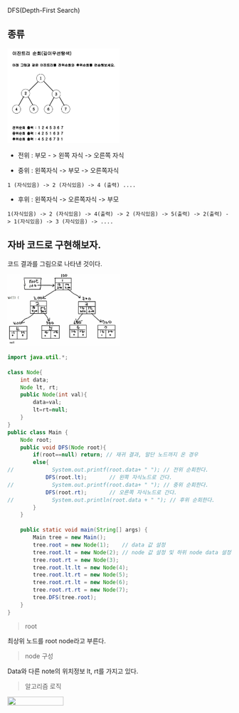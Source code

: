 DFS(Depth-First Search)

## 종류

<img src ="https://github.com/steadykyu/TIL/blob/master/Algorithm/%EC%9E%90%EB%B0%94%EC%95%8C%EA%B3%A0%EB%A6%AC%EC%A6%98_%EC%9D%B8%ED%94%84%EB%9F%B0/7.%20Recursive%2C%20Tree%2C%20Graph(DFS%2C%20BFS%20%EA%B8%B0%EC%B4%88)/img/7_5.png" width="50%" height="50%">

- 전위 : 부모 - > 왼쪽 자식 -> 오른쪽 자식

- 중위 : 왼쪽자식 -> 부모 -> 오른쪽자식

```
1 (자식있음) -> 2 (자식있음) -> 4 (출력) ....
```

- 후위 : 왼쪽자식 -> 오른쪽자식 -> 부모

```
1(자식있음) -> 2 (자식있음) -> 4(출력) -> 2 (자식있음) -> 5(출력) -> 2(출력) -> 1(자식있음) -> 3 (자식있음) -> ....
```

## 자바 코드로 구현해보자.

코드 결과를 그림으로 나타낸 것이다.

<img src ="https://github.com/steadykyu/TIL/blob/master/Algorithm/%EC%9E%90%EB%B0%94%EC%95%8C%EA%B3%A0%EB%A6%AC%EC%A6%98_%EC%9D%B8%ED%94%84%EB%9F%B0/7.%20Recursive%2C%20Tree%2C%20Graph(DFS%2C%20BFS%20%EA%B8%B0%EC%B4%88)/img/7_5_2.png" width="50%" height="50%">

```java
import java.util.*;

class Node{
    int data;
    Node lt, rt;
    public Node(int val){
        data=val;
        lt=rt=null;
    }
}
public class Main {
    Node root;
    public void DFS(Node root){
        if(root==null) return; // 재귀 결과, 말단 노드까지 온 경우
        else{
//            System.out.printf(root.data+ " "); // 전위 순회한다.
            DFS(root.lt);       // 왼쪽 자식노드로 간다.
//            System.out.printf(root.data+ " "); // 중위 순회한다.
            DFS(root.rt);       // 오른쪽 자식노드로 간다.
//            System.out.println(root.data + " "); // 후위 순회한다.
        }
    }

    public static void main(String[] args) {
        Main tree = new Main();
        tree.root = new Node(1);    // data 값 설정
        tree.root.lt = new Node(2); // node 값 설정 및 하위 node data 설정
        tree.root.rt = new Node(3);
        tree.root.lt.lt = new Node(4);
        tree.root.lt.rt = new Node(5);
        tree.root.rt.lt = new Node(6);
        tree.root.rt.rt = new Node(7);
        tree.DFS(tree.root);
    }
}
```

> root

최상위 노드를 root node라고 부른다.

> node 구성

Data와 다른 note의 위치정보 lt, rt를 가지고 있다.

> 알고리즘 로직

<img src ="https://github.com/steadykyu/TIL/blob/master/Algorithm/%EC%9E%90%EB%B0%94%EC%95%8C%EA%B3%A0%EB%A6%AC%EC%A6%98_%EC%9D%B8%ED%94%84%EB%9F%B0/7.%20Recursive%2C%20Tree%2C%20Graph(DFS%2C%20BFS%20%EA%B8%B0%EC%B4%88)/img/7_5_3.png" width="50%" height="50%">
